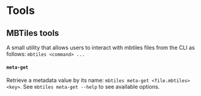 # Tools

## MBTiles tools
A small utility that allows users to interact with mbtiles files from the CLI as follows: `mbtiles <command> ...`

#### `meta-get`
Retrieve a metadata value by its name: `mbtiles meta-get <file.mbtiles> <key>`. See `mbtiles meta-get --help` to see available options.